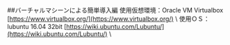 ##バーチャルマシーンによる簡単導入編
使用仮想環境：Oracle VM Virtualbox [https://www.virtualbox.org/](https://www.virtualbox.org/) \\
使用ＯＳ：lubuntu 16.04 32bit [https://wiki.ubuntu.com/Lubuntu/](https://wiki.ubuntu.com/Lubuntu/) \\

